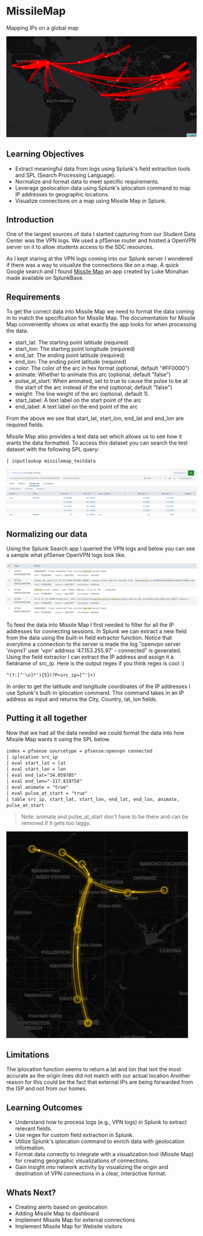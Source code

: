 # MissileMap
Mapping IPs on a global map

![my imgae](/asset/default.png)

## Learning Objectives
- Extract meaningful data from logs using Splunk's field extraction tools and SPL (Search Processing Language).
- Normalize and format data to meet specific requirements.
- Leverage geolocation data using Splunk's iplocation command to map IP addresses to geographic locations.
- Visualize connections on a map using Missile Map in Splunk.

## Introduction
One of the largest sources of data I started capturing from our Student Data Center was the VPN logs. We used a pfSense router and hosted a OpenVPN server on it to allow students access to the SDC resources.

As I kept staring at the VPN logs coming into our Splunk server I wondered if there was a way to visualize the connections like on a map. A quick Google search and I found [Missile Map](https://splunkbase.splunk.com/app/3511) an app created by Luke Monahan made available on SplunkBase.

## Requirements
To get the correct data into Missile Map we need to format the data coming in to match the specification for Missile Map. The documentation for Missile Map conveniently shows us what exactly the app looks for when processing the data.
- start_lat: The starting point latitude (required)
- start_lon: The starting point longitude (required)
- end_lat: The ending point latitude (required)
- end_lon: The ending point latitude (required)
- color: The color of the arc in hex format (optional, default "#FF0000")
- animate: Whether to animate this arc (optional, default "false")
- pulse_at_start: When animated, set to true to cause the pulse to be at the start of the arc instead of the end (optional, default "false")
- weight: The line weight of the arc (optional, default 1).
- start_label: A text label on the start point of the arc
- end_label: A text label on the end point of the arc

From the above we see that start_lat, start_lon, end_lat and end_lon are required fields.

Missile Map also provides a test data set which allows us to see how it wants the data formatted. To access this dataset you can search the test dataset with the following SPL query:
```splunk
| inputlookup missilemap_testdata
```
![my imgae](/asset/defaultdata.png)


## Normalizing our data
Using the Splunk Search app I queried the VPN logs and below you can see a sample what pfSense OpenVPN logs look like.

![my imgae](/asset/data.png)


To feed the data into Missile Map I first needed to filter for all the IP addresses for connecting sessions. In Splunk we can extract a new field from the data using the built-in field extractor function. 
Notice that everytime a connection to the server is made the log "openvpn server 'ovpns1' user 'vpn' address '47.153.255.97' - connected" is generated. Using the field extractor I can extract the IP address and assign it a fieldname of src_ip. Here is the output regex if you think regex is cool :)

```splunk
^(?:[^'\n]*'){5}(?P<src_ip>[^']+)
```

In order to get the latitude and longitude coordinates of the IP addresses I use Splunk's built-in iplocation command. This command takes in an IP address as input and returns the City, Country, lat, lon fields.

## Putting it all together
Now that we had all the data needed we could format the data into how Missile Map wants it using the SPL below.

```splunk
index = pfsense sourcetype = pfsense:openvpn connected
| iplocation src_ip
| eval start_lat = lat
| eval start_lon = lon
| eval end_lat="34.059705"
| eval end_lon="-117.819758"
| eval animate = "true"
| eval pulse_at_start = "true"
| table src_ip, start_lat, start_lon, end_lat, end_lon, animate, pulse_at_start
```
> Note: animate and pulse_at_start don't have to be there and can be removed if it gets too laggy.

![my imgae](/asset/output.gif)

## Limitations
The iplocation function seems to return a lat and lon that isnt the most accurate as the origin lines did not match with our actual location
Another reason for this could be the fact that external IPs are being forwarded from the ISP and not from our homes.

## Learning Outcomes
- Understand how to process logs (e.g., VPN logs) in Splunk to extract relevant fields.
- Use regex for custom field extraction in Splunk.
- Utilize Splunk's iplocation command to enrich data with geolocation information.
- Format data correctly to integrate with a visualization tool (Missile Map) for creating geographic visualizations of connections.
- Gain insight into network activity by visualizing the origin and destination of VPN connections in a clear, interactive format.

## Whats Next?
- Creating alerts based on geolocation
- Adding Missile Map to dashboard
- Implement Missile Map for external connections
- Implement Missile Map for Website visitors